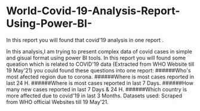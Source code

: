 # World-Covid-19-Analysis-Report-Using-Power-BI-
In this report you will found that covid'19  analysis  in one report .


In this analysis,I am trying to present complex data of covid cases in simple and gisual format using power BI tools.
In this report you will found some queation which is related to COVID'19 data (Extracted from WHO Website till 19 May'21)
  you could found these questions into one report:
	######Who's most afected region due to corona.
	######Where is most cases reported in last 24 H.
	######Where is most cases reported in last 7 Days.
	######How many new cases reported in last 7 Days & 24 H.
	######Which country is more affected due to covid'19 in  last 3 Months.
Datasets used: Scraped from WHO official Websites till 19 May'21.
